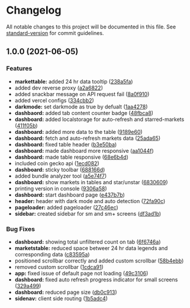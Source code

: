 # Changelog

All notable changes to this project will be documented in this file. See [standard-version](https://github.com/conventional-changelog/standard-version) for commit guidelines.

## 1.0.0 (2021-06-05)

### Features

- **markettable:** added 24 hr data tooltip ([238a5fa](https://github.com/sushant-kum/react-crypto/commit/238a5fad1d11f90e2bdf6854db35c899f687750a))
- added dev reverse proxy ([a2a6822](https://github.com/sushant-kum/react-crypto/commit/a2a6822e98ffe95644170357f8faef663f6ca1b8))
- added snackbar message on API request fail ([8a0f910](https://github.com/sushant-kum/react-crypto/commit/8a0f9108763e64236abb1e34fbc7b2887c76e164))
- added vercel configs ([334cbb2](https://github.com/sushant-kum/react-crypto/commit/334cbb289880b984fc5aabc214122746a564a99c))
- **darkmode:** set darkmode as true by defualt ([1aa4278](https://github.com/sushant-kum/react-crypto/commit/1aa4278e27c8fe7affd471932c72e2701131e7dd))
- **dashbaord:** added tab content counter badge ([48fbca8](https://github.com/sushant-kum/react-crypto/commit/48fbca8447caf48da497a731e0457bc94de5501c))
- **dashboard:** added localstorage for auto-refresh and starred-markets ([411f05b](https://github.com/sushant-kum/react-crypto/commit/411f05b647f0ffeab16b981c5f04eca003be4f57))
- **dashboard:** added more data to the table ([9189e60](https://github.com/sushant-kum/react-crypto/commit/9189e60c70b542d8d72cf0d00fb5ef0636045da9))
- **dashboard:** fetch and auto-refresh markets data ([25ada65](https://github.com/sushant-kum/react-crypto/commit/25ada65114dbf5d30174fbec82c0bfc4e777fca1))
- **dashboard:** fixed table header ([b3e50ba](https://github.com/sushant-kum/react-crypto/commit/b3e50ba9a184c3be8a93d0093f13aa83fe6769d7))
- **dashboard:** made dashboard more responsive ([aa1044f](https://github.com/sushant-kum/react-crypto/commit/aa1044fbbcb759dd3049765f627a953ef1afbc48))
- **dashboard:** made table responsive ([68e6b4d](https://github.com/sushant-kum/react-crypto/commit/68e6b4ddfba78e111f1d8be22c467fe3992e64f1))
- included coin gecko api ([1ecd082](https://github.com/sushant-kum/react-crypto/commit/1ecd082794cce694fd162af0f5798814f1c230dc))
- **dashboard:** sticky toolbar ([688166d](https://github.com/sushant-kum/react-crypto/commit/688166dbb78d17a6600b4a4845e613e4d5c493e9))
- added bundle analyzer tool ([a5e74f7](https://github.com/sushant-kum/react-crypto/commit/a5e74f7784da547c6a7f6d1eebd95c96d819c454))
- **dashboard:** show markets in tables and star/unstar ([6830609](https://github.com/sushant-kum/react-crypto/commit/683060933e299de098520bba81a891d32e3b7e6f))
- printing version in console ([9306a58](https://github.com/sushant-kum/react-crypto/commit/9306a5857f4d349e653aee25d77b6f1e6bf02c46))
- **dashboard:** start dashboard page ([e437b7b](https://github.com/sushant-kum/react-crypto/commit/e437b7b11e38b0a201c57bef378bf5a4299a6574))
- **header:** header with dark mode and auto detection ([72fa90c](https://github.com/sushant-kum/react-crypto/commit/72fa90c3b65d4df5b3b716e557ead1753dd0ddf4))
- **pageloader:** added pageloader ([27c46ec](https://github.com/sushant-kum/react-crypto/commit/27c46ec894a45233a94b37d28d1a9f2e2b0530ef))
- **sidebar:** created sidebar for sm and sm+ screens ([df3ad1b](https://github.com/sushant-kum/react-crypto/commit/df3ad1b265ceb68bdfd70549555bad5602e02799))

### Bug Fixes

- **dashboard:** showing total unfiltered count on tab ([6f6746a](https://github.com/sushant-kum/react-crypto/commit/6f6746a7bbf36e0e73c9ef5a27f80903f1383159))
- **marketstable:** reduced space betweer 24 hr data legends and corresponding data ([c83595a](https://github.com/sushant-kum/react-crypto/commit/c83595a4bf0dfb9d9bae45791f45bb7ff0a0e384))
- positioned scrollbar correctly and added custom scrollbar ([58b4ebb](https://github.com/sushant-kum/react-crypto/commit/58b4ebb6124838429e18c4cafe2d1e7234f02d9a))
- removed custom scrollbar ([1cdca91](https://github.com/sushant-kum/react-crypto/commit/1cdca918d65d8bf9171c3d2a5c4b91e2db7dfd89))
- **app:** fixed issue of default page not loading ([49c3106](https://github.com/sushant-kum/react-crypto/commit/49c31063a16a4aa89d1c95e2b3ced8c4ce7deac6))
- **dashboard:** fixed auto refresh progress indicator for small screens ([329a499](https://github.com/sushant-kum/react-crypto/commit/329a499da1662f75c2958eb71bcdf49b60e2dc42))
- **dashboard:** reduced page size ([db0c913](https://github.com/sushant-kum/react-crypto/commit/db0c913395056196e763fa09817307e862d86551))
- **sidenav:** client side routing ([1b5adc4](https://github.com/sushant-kum/react-crypto/commit/1b5adc46c8bce3e222c45c0096dea445bdc5e919))
